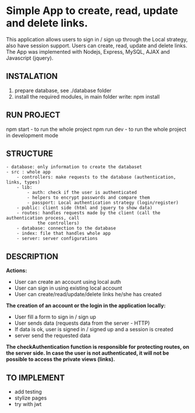 # Simple App to create, read, update and delete links.

This application allows users to sign in / sign up through the Local strategy, also have session support. Users can create, read, update and delete links. The App was implemented with Nodejs, Express, MySQL, AJAX and Javascript (jquery).

## INSTALATION

1. prepare database, see ./database folder
2. install the required modules, in main folder write: npm install 

## RUN PROJECT

npm start - to run the whole project 
npm run dev - to run the whole project in development mode

## STRUCTURE
    - database: only information to create the databaset  
    - src : whole app
        - controllers: make requests to the database (authentication, links, types)
        - lib: 
            - auth: check if the user is authenticated
            - helpers to encrypt passwords and compare them
            - passport: Local authentication strategy (login/register)
        - public: client side (html and jquery to show data)
        - routes: handles requests made by the client (call the authentication process, call 
                the controllers)   
        - database: connection to the database
        - index: file that handles whole app
        - server: server configurations


## DESCRIPTION

**Actions:**

- User can create an account using local auth
- User can sign in using existing local account
- User can create/read/update/delete links he/she has created

**The creation of an account or the login in the application locally:** 

- User fill a form to sign in / sign up
- User sends data (requests data from the server - HTTP)
- If data is ok, user is signed in / signed up and a session is created
- server send the requested data 

**The checkAuthentication function is responsible for protecting routes, on the server side. In case the user is not authenticated, it will not be possible to access the private views (links).**

## TO IMPLEMENT

- add testing
- stylize pages
- try with jwt